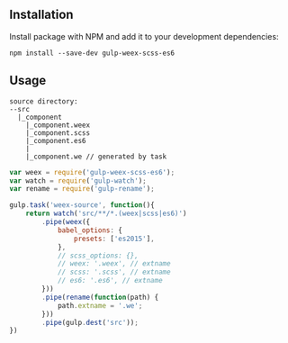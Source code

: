 ## Installation

Install package with NPM and add it to your development dependencies:

`npm install --save-dev gulp-weex-scss-es6`

## Usage

```
source directory:
--src
  |_component
    |_component.weex
    |_component.scss
    |_component.es6
    |
    |_component.we // generated by task

```

```js
var weex = require('gulp-weex-scss-es6');
var watch = require('gulp-watch');
var rename = require('gulp-rename');

gulp.task('weex-source', function(){
	return watch('src/**/*.(weex|scss|es6)')
		.pipe(weex({
			babel_options: {
				presets: ['es2015'],
			},
			// scss_options: {},
			// weex: '.weex', // extname
			// scss: '.scss', // extname
			// es6: '.es6', // extname
		}))
		.pipe(rename(function(path) {
			path.extname = '.we';
		}))
		.pipe(gulp.dest('src'));
})
```